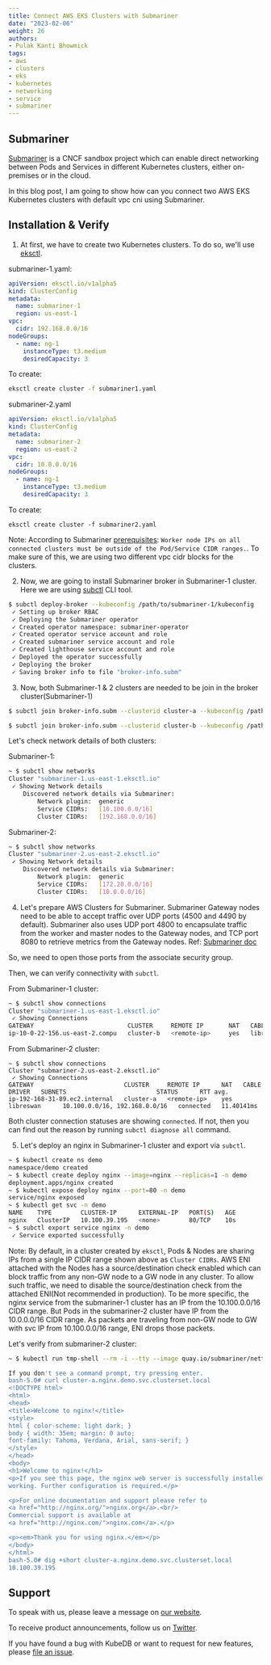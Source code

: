 ```yaml
---
title: Connect AWS EKS Clusters with Submariner
date: "2023-02-06"
weight: 26
authors:
- Pulak Kanti Bhowmick
tags:
- aws
- clusters
- eks
- kubernetes
- networking
- service
- submariner
---
```


## Submariner

[Submariner](https://github.com/submariner-io/submariner) is a CNCF sandbox project which can enable direct networking between Pods and Services in different Kubernetes clusters, either on-premises or in the cloud.

In this blog post, I am going to show how can you connect two AWS EKS Kubernetes clusters with default vpc cni using Submariner.

## Installation & Verify

1. At first, we have to create two Kubernetes clusters. To do so, we'll use [eksctl](https://eksctl.io/).

submariner-1.yaml:
```yaml
apiVersion: eksctl.io/v1alpha5
kind: ClusterConfig
metadata:
  name: submariner-1
  region: us-east-1
vpc:
  cidr: 192.168.0.0/16
nodeGroups:
  - name: ng-1
    instanceType: t3.medium
    desiredCapacity: 3
```

To create:

```bash
eksctl create cluster -f submariner1.yaml
```

submariner-2.yaml
```yaml
apiVersion: eksctl.io/v1alpha5
kind: ClusterConfig
metadata:
  name: submariner-2
  region: us-east-2
vpc:
  cidr: 10.0.0.0/16
nodeGroups:
  - name: ng-1
    instanceType: t3.medium
    desiredCapacity: 3
```

To create:

```
eksctl create cluster -f submariner2.yaml
```

Note: According to Submariner [prerequisites](https://submariner.io/getting-started/#prerequisites): `Worker node IPs on all connected clusters must be outside of the Pod/Service CIDR ranges.`. To make sure of this, we are using two different vpc cidr blocks for the clusters.

2. Now, we are going to install Submariner broker in Submariner-1 cluster. Here we are using [subctl](https://submariner.io/operations/deployment/subctl/) CLI tool.

```bash
$ subctl deploy-broker --kubeconfig /path/to/submariner-1/kubeconfig
 ✓ Setting up broker RBAC 
 ✓ Deploying the Submariner operator 
 ✓ Created operator namespace: submariner-operator
 ✓ Created operator service account and role
 ✓ Created submariner service account and role
 ✓ Created lighthouse service account and role
 ✓ Deployed the operator successfully
 ✓ Deploying the broker
 ✓ Saving broker info to file "broker-info.subm"
```

3. Now, both Submariner-1 & 2 clusters are needed to be join in the broker cluster(Submariner-1)

```bash
$ subctl join broker-info.subm --clusterid cluster-a --kubeconfig /path/to/submariner-1/kubeconfig
```

```bash
$ subctl join broker-info.subm --clusterid cluster-b --kubeconfig /path/to/submariner-2/kubeconfig
```
Let's check network details of both clusters:

Submariner-1:
```bash
~ $ subctl show networks
Cluster "submariner-1.us-east-1.eksctl.io"
 ✓ Showing Network details
    Discovered network details via Submariner:
        Network plugin:  generic
        Service CIDRs:   [10.100.0.0/16]
        Cluster CIDRs:   [192.168.0.0/16]
```

Submariner-2:
```bash
~ $ subctl show networks
Cluster "submariner-2.us-east-2.eksctl.io"
 ✓ Showing Network details
    Discovered network details via Submariner:
        Network plugin:  generic
        Service CIDRs:   [172.20.0.0/16]
        Cluster CIDRs:   [10.0.0.0/16]
```

4. Let's prepare AWS Clusters for Submariner. Submariner Gateway nodes need to be able to accept traffic over UDP ports (4500 and 4490 by default). Submariner also uses UDP port 4800 to encapsulate traffic from the worker and master nodes to the Gateway nodes, and TCP port 8080 to retrieve metrics from the Gateway nodes. Ref: [Submariner doc](https://submariner.io/getting-started/quickstart/openshift/aws/#prepare-aws-clusters-for-submariner)

So, we need to open those ports from the associate security group. 

Then, we can verify connectivity with `subctl`.

From Submariner-1 cluster:
```bash
~ $ subctl show connections
Cluster "submariner-1.us-east-1.eksctl.io"
 ✓ Showing Connections 
GATEWAY                          CLUSTER     REMOTE IP       NAT   CABLE DRIVER   SUBNETS                      STATUS      RTT avg.      
ip-10-0-22-156.us-east-2.compu   cluster-b   <remote-ip>     yes   libreswan      172.20.0.0/16, 10.0.0.0/16   connected   11.424726ms 
```

From Submariner-2 cluster:
```
~ $ subctl show connections
Cluster "submariner-2.us-east-2.eksctl.io"
 ✓ Showing Connections 
GATEWAY                         CLUSTER     REMOTE IP      NAT   CABLE DRIVER   SUBNETS                         STATUS      RTT avg.     
ip-192-168-31-89.ec2.internal   cluster-a   <remote-ip>    yes   libreswan      10.100.0.0/16, 192.168.0.0/16   connected   11.40141ms 
```

Both cluster connection statuses are showing `connected`. If not, then you can find out the reason by running `subctl diagnose all` command.

5. Let's deploy an nginx in Submariner-1 cluster and export via `subctl`.
```bash
~ $ kubectl create ns demo
namespace/demo created
~ $ kubectl create deploy nginx --image=nginx --replicas=1 -n demo
deployment.apps/nginx created
~ $ kubectl expose deploy nginx --port=80 -n demo
service/nginx exposed
~ $ kubectl get svc -n demo
NAME    TYPE        CLUSTER-IP      EXTERNAL-IP   PORT(S)   AGE
nginx   ClusterIP   10.100.39.195   <none>        80/TCP    10s
~ $ subctl export service nginx -n demo
 ✓ Service exported successfully
```
Note: By default, in a cluster created by `eksctl`, Pods & Nodes are sharing IPs from a single IP CIDR range shown above as `Cluster CIDRs`. AWS ENI attached with the Nodes has a source/destination check enabled which can block traffic from any non-GW node to a GW node in any cluster. To allow such traffic, we need to disable the source/destination check from the attached ENI(Not recommended in production). To be more specific, the nginx service from the submariner-1 cluster has an IP from the 10.100.0.0/16 CIDR range. But Pods in the submariner-2 cluster have IP from the 10.0.0.0/16 CIDR range. As packets are traveling from non-GW node to GW with svc IP from 10.100.0.0/16 range, ENI drops those packets.

Let's verify from submariner-2 cluster:

```bash
~ $ kubectl run tmp-shell --rm -i --tty --image quay.io/submariner/nettest  -- /bin/bash

If you don't see a command prompt, try pressing enter.
bash-5.0# curl cluster-a.nginx.demo.svc.clusterset.local
<!DOCTYPE html>
<html>
<head>
<title>Welcome to nginx!</title>
<style>
html { color-scheme: light dark; }
body { width: 35em; margin: 0 auto;
font-family: Tahoma, Verdana, Arial, sans-serif; }
</style>
</head>
<body>
<h1>Welcome to nginx!</h1>
<p>If you see this page, the nginx web server is successfully installed and
working. Further configuration is required.</p>

<p>For online documentation and support please refer to
<a href="http://nginx.org/">nginx.org</a>.<br/>
Commercial support is available at
<a href="http://nginx.com/">nginx.com</a>.</p>

<p><em>Thank you for using nginx.</em></p>
</body>
</html>
bash-5.0# dig +short cluster-a.nginx.demo.svc.clusterset.local
10.100.39.195
```

## Support

To speak with us, please leave a message on [our website](https://appscode.com/contact/).

To receive product announcements, follow us on [Twitter](https://twitter.com/KubeDB).

If you have found a bug with KubeDB or want to request for new features, please [file an issue](https://github.com/kubedb/project/issues/new).


